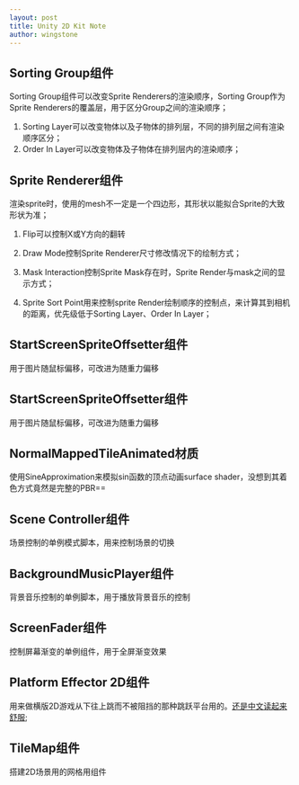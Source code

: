 ```yaml
---
layout: post
title: Unity 2D Kit Note
author: wingstone
---
```


## Sorting Group组件

Sorting Group组件可以改变Sprite Renderers的渲染顺序，Sorting Group作为Sprite Renderers的覆盖层，用于区分Group之间的渲染顺序；

1. Sorting Layer可以改变物体以及子物体的排列层，不同的排列层之间有渲染顺序区分；
2. Order In Layer可以改变物体及子物体在排列层内的渲染顺序；

## Sprite Renderer组件

渲染sprite时，使用的mesh不一定是一个四边形，其形状以能拟合Sprite的大致形状为准；

1. Flip可以控制X或Y方向的翻转

2. Draw Mode控制Sprite Renderer尺寸修改情况下的绘制方式；

3. Mask Interaction控制Sprite Mask存在时，Sprite Render与mask之间的显示方式；

4. Sprite Sort Point用来控制sprite Render绘制顺序的控制点，来计算其到相机的距离，优先级低于Sorting Layer、Order In Layer；

## StartScreenSpriteOffsetter组件

用于图片随鼠标偏移，可改进为随重力偏移

## StartScreenSpriteOffsetter组件

用于图片随鼠标偏移，可改进为随重力偏移

## NormalMappedTileAnimated材质

使用SineApproximation来模拟sin函数的顶点动画surface shader，没想到其着色方式竟然是完整的PBR==

## Scene Controller组件

场景控制的单例模式脚本，用来控制场景的切换

## BackgroundMusicPlayer组件

背景音乐控制的单例脚本，用于播放背景音乐的控制

## ScreenFader组件

控制屏幕渐变的单例组件，用于全屏渐变效果

## Platform Effector 2D组件

用来做横版2D游戏从下往上跳而不被阻挡的那种跳跃平台用的。[还是中文读起来舒服](https://www.cnblogs.com/weiqiangwaideshijie/p/7007256.html);

## TileMap组件

搭建2D场景用的网格用组件